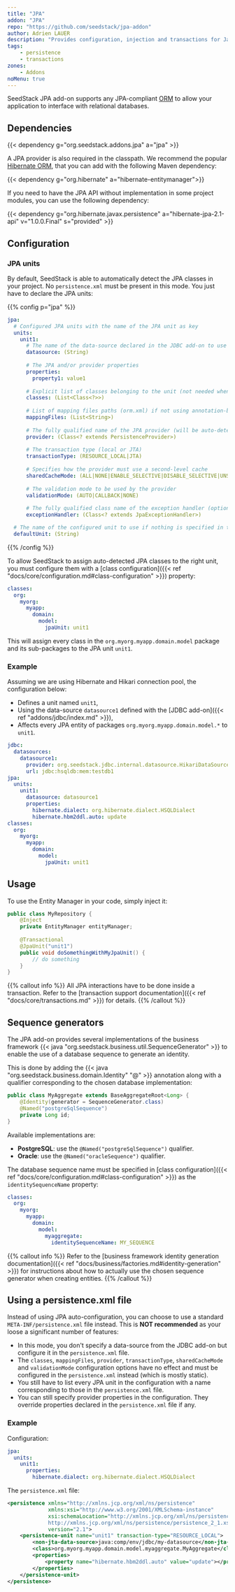 ```yaml
---
title: "JPA"
addon: "JPA"
repo: "https://github.com/seedstack/jpa-addon"
author: Adrien LAUER
description: "Provides configuration, injection and transactions for Java Persistence API."
tags:
    - persistence
    - transactions
zones:
    - Addons
noMenu: true    
---
```


SeedStack JPA add-on supports any JPA-compliant [ORM](https://en.wikipedia.org/wiki/Object-relational_mapping) to allow 
your application to interface with relational databases.<!--more--> 

## Dependencies

{{< dependency g="org.seedstack.addons.jpa" a="jpa" >}}

A JPA provider is also required in the classpath. We recommend the popular [Hibernate ORM](http://hibernate.org/orm/), that
you can add with the following Maven dependency:

{{< dependency g="org.hibernate" a="hibernate-entitymanager">}}

If you need to have the JPA API without implementation in some project modules, you can use the following dependency:
 
{{< dependency g="org.hibernate.javax.persistence" a="hibernate-jpa-2.1-api" v="1.0.0.Final" s="provided" >}}
 
## Configuration

### JPA units

By default, SeedStack is able to automatically detect the JPA classes in your project. No `persistence.xml` must be present
in this mode. You just have to declare the JPA units:

{{% config p="jpa" %}}
```yaml
jpa:
  # Configured JPA units with the name of the JPA unit as key
  units: 
    unit1:
      # The name of the data-source declared in the JDBC add-on to use
      datasource: (String)
      
      # The JPA and/or provider properties
      properties:
        property1: value1
      
      # Explicit list of classes belonging to the unit (not needed when using auto-detection)
      classes: (List<Class<?>>)
      
      # List of mapping files paths (orm.xml) if not using annotation-based mapping 
      mappingFiles: (List<String>)
      
      # The fully qualified name of the JPA provider (will be auto-detected if not specified)
      provider: (Class<? extends PersistenceProvider>)
      
      # The transaction type (local or JTA)
      transactionType: (RESOURCE_LOCAL|JTA)
      
      # Specifies how the provider must use a second-level cache
      sharedCacheMode: (ALL|NONE|ENABLE_SELECTIVE|DISABLE_SELECTIVE|UNSPECIFIED)
      
      # The validation mode to be used by the provider
      validationMode: (AUTO|CALLBACK|NONE)
      
      # The fully qualified class name of the exception handler (optional)
      exceptionHandler: (Class<? extends JpaExceptionHandler>)

  # The name of the configured unit to use if nothing is specified in the '@JpaUnit' annotation    
  defaultUnit: (String)
```
{{% /config %}}   
 
To allow SeedStack to assign auto-detected JPA classes to the right unit, you must configure them with a 
[class configuration]({{< ref "docs/core/configuration.md#class-configuration" >}}) property:

```yaml
classes:
  org:
    myorg:
      myapp:
        domain:
          model:
            jpaUnit: unit1
```

This will assign every class in the `org.myorg.myapp.domain.model` package and its sub-packages to the 
JPA unit `unit1`.

### Example

Assuming we are using Hibernate and Hikari connection pool, the configuration below: 

* Defines a unit named `unit1`,
* Using the data-source `datasource1` defined with the [JDBC add-on]({{< ref "addons/jdbc/index.md" >}}),
* Affects every JPA entity of packages `org.myorg.myapp.domain.model.*` to `unit1`. 

```yaml
jdbc:
  datasources:
    datasource1:
      provider: org.seedstack.jdbc.internal.datasource.HikariDataSourceProvider
      url: jdbc:hsqldb:mem:testdb1
jpa:
  units:
    unit1:
      datasource: datasource1
      properties:
        hibernate.dialect: org.hibernate.dialect.HSQLDialect
        hibernate.hbm2ddl.auto: update
classes:
  org:
    myorg:
      myapp:
        domain:
          model:
            jpaUnit: unit1
```

## Usage

To use the Entity Manager in your code, simply inject it:

```java
public class MyRepository {
    @Inject
    private EntityManager entityManager;
    
    @Transactional
    @JpaUnit("unit1")
    public void doSomethingWithMyJpaUnit() {
        // do something
    }
}
```

{{% callout info %}}
All JPA interactions have to be done inside a transaction. Refer to the [transaction support documentation]({{< ref "docs/core/transactions.md" >}}) for details. 
{{% /callout %}}

## Sequence generators

The JPA add-on provides several implementations of the business framework {{< java "org.seedstack.business.util.SequenceGenerator" >}}
to enable the use of a database sequence to generate an identity. 

This is done by adding the {{< java "org.seedstack.business.domain.Identity" "@" >}} annotation along with a qualifier
corresponding to the chosen database implementation:

```java
public class MyAggregate extends BaseAggregateRoot<Long> {
    @Identity(generator = SequenceGenerator.class)
    @Named("postgreSqlSequence")
    private Long id;
}
```

Available implementations are:

* **PostgreSQL**: use the `@Named("postgreSqlSequence")` qualifier.
* **Oracle**: use the `@Named("oracleSequence")` qualifier.

The database sequence name must be specified in [class configuration]({{< ref "docs/core/configuration.md#class-configuration" >}})
as the `identitySequenceName` property:

```yaml
classes:
  org:
    myorg:
      myapp:
        domain:
          model:
            myaggregate:
              identitySequenceName: MY_SEQUENCE
``` 

{{% callout info %}}
Refer to the [business framework identity generation documentation]({{< ref "docs/business/factories.md#identity-generation" >}}) for 
instructions about how to actually use the chosen sequence generator when creating entities. 
{{% /callout %}}


## Using a persistence.xml file

Instead of using JPA auto-configuration, you can choose to use a standard `META-INF/persistence.xml` file instead.
This is **NOT recommended** as your loose a significant number of features: 
 
* In this mode, you don't specify a data-source from the JDBC add-on but configure it in the `persistence.xml` file. 
* The `classes`, `mappingFiles`, `provider`, `transactionType`, `sharedCacheMode` and `validationMode` configuration options
have no effect and must be configured in the `persistence.xml` instead (which is mostly static).
* You still have to list every JPA unit in the configuration with a name corresponding to those in the `persistence.xml` file.
* You can still specify provider properties in the configuration. They override properties declared in the `persistence.xml`
file if any.

### Example

Configuration:

```yaml
jpa:
  units:
    unit1:
      properties:
        hibernate.dialect: org.hibernate.dialect.HSQLDialect
```

The `persistence.xml` file:

```xml
<persistence xmlns="http://xmlns.jcp.org/xml/ns/persistence"
             xmlns:xsi="http://www.w3.org/2001/XMLSchema-instance"
             xsi:schemaLocation="http://xmlns.jcp.org/xml/ns/persistence
             http://xmlns.jcp.org/xml/ns/persistence/persistence_2_1.xsd"
             version="2.1">
    <persistence-unit name="unit1" transaction-type="RESOURCE_LOCAL">
        <non-jta-data-source>java:comp/env/jdbc/my-datasource</non-jta-data-source>
        <class>org.myorg.myapp.domain.model.myaggregate.MyAggregate</class>
        <properties>
            <property name="hibernate.hbm2ddl.auto" value="update"></property>
        </properties>
    </persistence-unit>
</persistence>
```